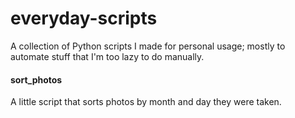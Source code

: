 # everyday-scripts
A collection of Python scripts I made for personal usage; mostly to automate stuff that I'm too lazy to do manually.

#### sort_photos
A little script that sorts photos by month and day they were taken.
